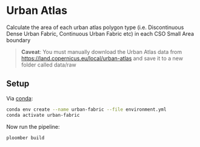 # Urban Atlas

Calculate the area of each urban atlas polygon type (i.e. Discontinuous Dense Urban Fabric, Continuous Urban Fabric etc) in each CSO Small Area boundary

> **Caveat**: You must manually download the Urban Atlas data from https://land.copernicus.eu/local/urban-atlas and save it to a new folder called data/raw

## Setup

Via [conda](https://github.com/conda-forge/miniforge):

```bash
conda env create --name urban-fabric --file environment.yml
conda activate urban-fabric
```

Now run the pipeline:

```bash
ploomber build
```